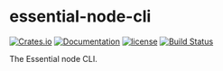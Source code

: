 # essential-node-cli

[![Crates.io][crates-badge]][crates-url]
[![Documentation][docs-badge]][docs-url]
[![license][apache-badge]][apache-url]
[![Build Status][actions-badge]][actions-url]

[crates-badge]: https://img.shields.io/crates/v/essential-node-cli.svg
[crates-url]: https://crates.io/crates/essential-node-cli
[docs-badge]: https://docs.rs/essential-node-cli/badge.svg
[docs-url]: https://docs.rs/essential-node-cli
[apache-badge]: https://img.shields.io/badge/license-APACHE-blue.svg
[apache-url]: LICENSE
[actions-badge]: https://github.com/essential-contributions/essential-node/workflows/ci/badge.svg
[actions-url]: https://github.com/essential-contributions/essential-node/actions

The Essential node CLI.
